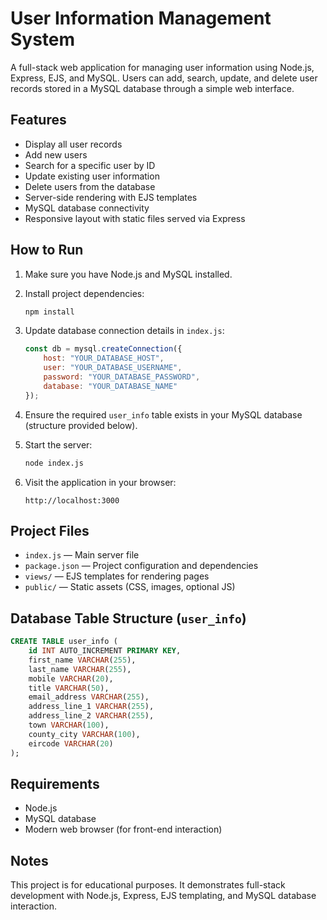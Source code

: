 
# User Information Management System

A full-stack web application for managing user information using Node.js, Express, EJS, and MySQL. Users can add, search, update, and delete user records stored in a MySQL database through a simple web interface.



## Features

- Display all user records  
- Add new users  
- Search for a specific user by ID  
- Update existing user information  
- Delete users from the database  
- Server-side rendering with EJS templates  
- MySQL database connectivity  
- Responsive layout with static files served via Express  



## How to Run

1. Make sure you have Node.js and MySQL installed.  
2. Install project dependencies:  

   ```bash
   npm install
   ```

3. Update database connection details in `index.js`:  

   ```javascript
   const db = mysql.createConnection({
       host: "YOUR_DATABASE_HOST",
       user: "YOUR_DATABASE_USERNAME",
       password: "YOUR_DATABASE_PASSWORD",
       database: "YOUR_DATABASE_NAME"
   });
   ```

4. Ensure the required `user_info` table exists in your MySQL database (structure provided below).  
5. Start the server:  

   ```bash
   node index.js
   ```

6. Visit the application in your browser:  

   ```
   http://localhost:3000
   ```



## Project Files

- `index.js` — Main server file  
- `package.json` — Project configuration and dependencies  
- `views/` — EJS templates for rendering pages  
- `public/` — Static assets (CSS, images, optional JS)  



## Database Table Structure (`user_info`)

   ```sql
   CREATE TABLE user_info (
       id INT AUTO_INCREMENT PRIMARY KEY,
       first_name VARCHAR(255),
       last_name VARCHAR(255),
       mobile VARCHAR(20),
       title VARCHAR(50),
       email_address VARCHAR(255),
       address_line_1 VARCHAR(255),
       address_line_2 VARCHAR(255),
       town VARCHAR(100),
       county_city VARCHAR(100),
       eircode VARCHAR(20)
   );
   ```



## Requirements

- Node.js  
- MySQL database  
- Modern web browser (for front-end interaction)  



## Notes

This project is for educational purposes. It demonstrates full-stack development with Node.js, Express, EJS templating, and MySQL database interaction.
